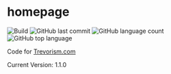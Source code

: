 # homepage
![Build](https://github.com/trevorism/homepage/actions/workflows/deploy.yml/badge.svg)
![GitHub last commit](https://img.shields.io/github/last-commit/trevorism/homepage)
![GitHub language count](https://img.shields.io/github/languages/count/trevorism/homepage)
![GitHub top language](https://img.shields.io/github/languages/top/trevorism/homepage)
 
Code for [Trevorism.com](https://trevorism.com)

Current Version: 1.1.0